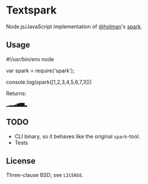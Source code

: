 Textspark
=========

Node.js/JavaScript implementation of [@holman](https://github.com/holman)'s
[spark](https://github.com/holman/spark).

Usage
-----

   #!/usr/bin/env node

   var spark = require('spark');

   console.log(spark([1,2,3,4,5,6,7,3]))

Returns:

    ▁▂▂▃▅▆▆▂

TODO
----

 * CLI binary, so it behaves like the original `spark`-tool.
 * Tests

License
-------

Three-clause BSD; see `LICENSE`.
